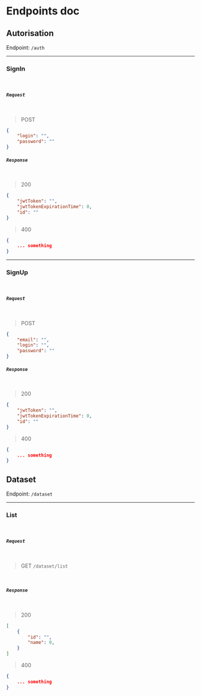 # Endpoints doc

## Autorisation

Endpoint: `/auth`

---

### SignIn

</br>

#### _`Request`_

</br>

> POST

```JSON
{
    "login": "",
    "password": ""
}
```

#### _`Response`_

</br>

> 200

```JSON
{
    "jwtToken": "",
    "jwtTokenExpirationTime": 0,
    "id": ""
}
```

> 400

```JSON
{
    ... something
}
```

---

### SignUp

</br>

#### _`Request`_

</br>

> POST

```JSON
{
    "email": "",
    "login": "",
    "password": ""
}
```

#### _`Response`_

</br>

> 200

```JSON
{
    "jwtToken": "",
    "jwtTokenExpirationTime": 0,
    "id": ""
}
```

> 400

```JSON
{
    ... something
}
```

## Dataset

Endpoint: `/dataset`

---

### List

</br>

#### _`Request`_

</br>

> GET `/dataset/list`

</br>

#### _`Response`_

</br>

> 200

```JSON
[
    {
        "id": "",
        "name": 0,
    }
]
```

> 400

```JSON
{
    ... something
}
```
